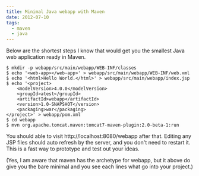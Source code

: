 ```yaml
---
title: Minimal Java webapp with Maven
date: 2012-07-10
tags:
  - maven
  - java
---
```

Below are the shortest steps I know that would get you the smallest Java web application ready in Maven.

    $ mkdir -p webapp/src/main/webapp/WEB-INF/classes
    $ echo '<web-app></web-app>' > webapp/src/main/webapp/WEB-INF/web.xml
    $ echo '<html>Hello World.</html>' > webapp/src/main/webapp/index.jsp
    $ echo '<project>
        <modelVersion>4.0.0</modelVersion>
        <groupId>atest</groupId>
        <artifactId>webapp</artifactId>
        <version>1.0-SNAPSHOT</version>
        <packaging>war</packaging>
    </project>' > webapp/pom.xml
    $ cd webapp
    $ mvn org.apache.tomcat.maven:tomcat7-maven-plugin:2.0-beta-1:run

You should able to visit http://localhost:8080/webapp after that. Editing any JSP files should auto refresh by the server, and you don't need to restart it. This is a fast way to prototype and test out your ideas.

(Yes, I am aware that maven has the archetype for webapp, but it above do give you the bare minimal and you see each lines what go into your project.) 